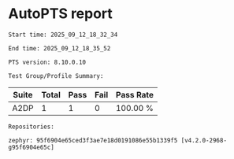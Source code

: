 # AutoPTS report

    Start time: 2025_09_12_18_32_34

    End time: 2025_09_12_18_35_52

    PTS version: 8.10.0.10

    Test Group/Profile Summary: 
|  Suite  | Total | Pass | Fail | Pass Rate|
|---------|-------|------|------|----------|
|A2DP     |1      |1     |0     | 100.00 % |

    Repositories:

	zephyr: 95f6904e65ced3f3ae7e18d0191086e55b1339f5 [v4.2.0-2968-g95f6904e65c]

